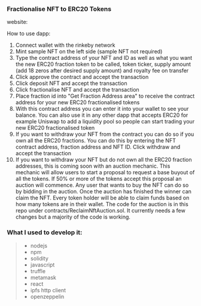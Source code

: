 ### Fractionalise NFT to ERC20 Tokens

website: 

How to use dapp:
1) Connect wallet with the rinkeby network
2) Mint sample NFT on the left side (sample NFT not required)
3) Type the contract address of your NFT and ID as well as what you want the new ERC20 fraction token to be called, token ticker, supply amount (add 18 zeros after desired supply amount) and royalty fee on transfer
4) Click approve the contract and accept the transaction
5) Click deposit NFT and accept the transaction
6) Click fractionalise NFT and accept the transaction
7) Place fraction id into "Get Fraction Address area" to receive the contract address for your new ERC20 fractionalised tokens
8) With this contract address you can enter it into your wallet to see your balance. You can also use it in any other dapp that accepts ERC20 for example Uniswap to add a liquidity pool so people can start trading your new ERC20 fractionalised token
9) If you want to withdraw your NFT from the contract you can do so if you own all the ERC20 fractions. You can do this by entering the NFT contract address, fraction address and NFT ID. Click withdraw and accept the transaction
10) If you want to withdraw your NFT but do not own all the ERC20 fraction addresses, this is coming soon with an auction mechanic. This mechanic will allow users to start a proposal to request a base buyout of all the tokens. If 50% or more of the tokens accept this proposal an auction will commence. Any user that wants to buy the NFT can do so by bidding in the auction. Once the auction has finished the winner can claim the NFT. Every token holder will be able to claim funds based on how many tokens are in their wallet. The code for the auction is in this repo under contracts/ReclaimNftAuction.sol. It currently needs a few changes but a majority of the code is working.

### What I used to develop it:

> * nodejs
> * npm
> * solidity
> * javascript
> * truffle
> * metamask
> * react
> * ipfs http client
> * openzeppelin